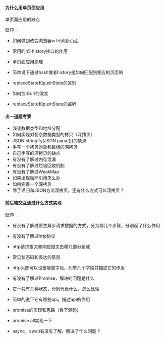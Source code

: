 #### 为什么用单页面应用

单页面应用的缺点

延伸：

- 如何做到改变浏览器url不刷新页面

- 常用的h5 history接口的作用
- 单页面应用原理
- 简单说下通过hash或者history是如何匹配到相应的页面的
- replaceState和pushState的区别
- 如何监听url的改变
- replaceState和pushState的监听

#### 出一道题考察

- 浅谈数据类型和地址分配
- 如何实现对复杂数据类型的拷贝（深拷贝）
- JSON.stringify(JSON.parse())的缺点
- 手写一个拷贝对象和数组的深拷贝
- 自己手写的深拷贝的缺点
- 有没有了解过内存泄漏
- 有没有了解过垃圾回收机制
- 有没有了解过WeakMap
- 如果出现循环引用怎么办
- 如何完善一个深拷贝
- 除了递归和JSON方法深拷贝，还有什么方式可以深拷贝？

#### 前后端交互通过什么方式实现

延伸：

- 有没有了解过原生异步请求数据的方式，分为哪几个步骤，分别起了什么作用

- 有没有了解过http协议
- http请求报文和响应报文由哪几部分组成
- 常见状态码和表达的意思
- http头部可以设置哪些字段，列举几个字段并描述它的作用
- 有没有了解过Promise，解决的问题是什么
- 它一共有几种状态，分别代表什么，怎么处理
- 简单的说下它有哪些api，描述api的作用
- promise的实现和思路（看下源码）

- promise.all实现一下

- async，await有没有了解，解决了什么问题？